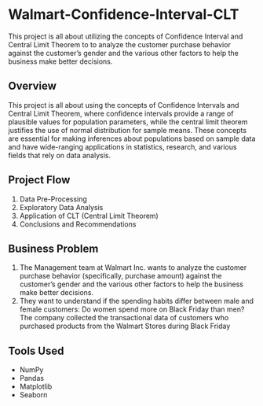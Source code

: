 # Walmart-Confidence-Interval-CLT
This project is all about utilizing the concepts of Confidence Interval and Central Limit Theorem to to analyze the customer purchase behavior against the customer’s gender and the various other factors to help the business make better decisions. 

## **Overview**
This project is all about using the concepts of Confidence Intervals and Central Limit Theorem, where confidence intervals provide a range of plausible values for population parameters, while the central limit theorem justifies the use of normal distribution for sample means. These concepts are essential for making inferences about populations based on sample data and have wide-ranging applications in statistics, research, and various fields that rely on data analysis.

## **Project Flow** 
  1. Data Pre-Processing
  2. Exploratory Data Analysis
  3. Application of CLT (Central Limit Theorem)
  4. Conclusions and Recommendations

## **Business Problem**
1. The Management team at Walmart Inc. wants to analyze the customer purchase behavior (specifically, purchase amount) against the customer’s gender and the various
other factors to help the business make better decisions.
2. They want to understand if the spending habits differ between male and female
customers: Do women spend more on Black Friday than men? 
The company collected the transactional data of customers who purchased products from the Walmart Stores during Black Friday

## **Tools Used**
- NumPy
- Pandas
- Matplotlib
- Seaborn
